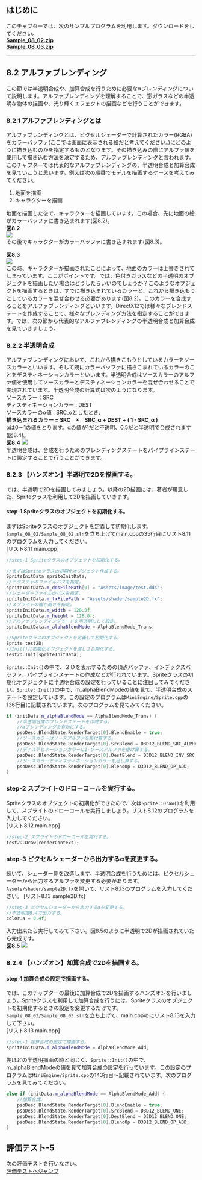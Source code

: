 ## はじめに
このチャプターでは、次のサンプルプログラムを利用します。ダウンロードをしてください。</br>
**[Sample_08_02.zip](https://drive.google.com/file/d/1lXikdQ36n8QlQGa8oOzAmHLc2SVqIrUU/view?usp=sharing)**</br>
**[Sample_08_03.zip](https://drive.google.com/file/d/1H5kgeyiZHu8BxyMWdCV145YBnKttO_kn/view?usp=sharing)**</br>

---
## 8.2 アルファブレンディング
この節では半透明合成や、加算合成を行うために必要なαブレンディングについて説明します。アルファブレンディングを理解することで、窓ガラスなどの半透明な物体の描画や、光り輝くエフェクトの描画などを行うことができます。
### 8.2.1 アルファブレンディングとは
アルファブレンディングとは、ピクセルシェーダーで計算されたカラー(RGBA)をカラーバッファ(ここでは画面に表示される絵だと考えてください。)にどのように描き込むのかを指定するものとなります。その描き込みの際にアルファ値を使用して描き込む方法を決定するため、アルファブレンディングと言われます。このチャプターでは代表的なアルファブレンディングの、半透明合成と加算合成を見ていこうと思います。例えば次の順番でモデルを描画するケースを考えてみてください。</br>

1. 地面を描画
2. キャラクターを描画

地面を描画した後で、キャラクターを描画しています。この場合、先に地面の絵がカラーバッファに書き込まれます(図8.2)。</br>
**図8.2**</br>
<img src="fig/8.2.png" ></img></br>
その後でキャラクターがカラーバッファに書き込まれます(図8.3)。</br>

**図8.3**</br>
<img src="fig/8.3.png" ></img></br>
この時、キャラクターが描画されたことによって、地面のカラーは上書きされてしまっています。ここがポイントです。では、色付きガラスなどの半透明のオブジェクトを描画したい場合はどうしたらいいのでしょうか？このようなオブジェクトを描画するときは、すでに描き込まれているカラーと、これから描き込もうとしているカラーを混ぜ合わせる必要があります(図8.2)。このカラーを合成することをアルファブレンディングといいます。DirectX12では様々なブレンドステートを作成することで、様々なブレンディング方法を指定することができます。では、次の節から代表的なアルファブレンディングの半透明合成と加算合成を見ていきましょう。

### 8.2.2 半透明合成
アルファブレンディングにおいて、これから描きこもうとしているカラーをソースカラーといいます。そして既にカラーバッファに描きこまれているカラーのことをデスティネーションカラーといいます。半透明合成はソースカラーのアルファ値を使用してソースカラーとデスティネーションカラーを混ぜ合わせることで実現されています。半透明合成の計算式は次のようになります。</br>
ソースカラー：SRC</br>
ディスティネーションカラー : DEST</br>
ソースカラーのα値 : SRC_αとしたとき、</br>
**描き込まれるカラー = SRC　×　SRC_α + DEST + ( 1 - SRC_α )**</br>
αは0～1の値をとります。αの値が1だと不透明、0.5だと半透明で合成されます(図8.4)。</br>
**図8.4**
<img src="fig/8.4.jpg" ></img></br>
半透明合成は、合成を行うためのブレンディングステートをパイプラインステートに設定することで行うことができます。

### 8.2.3 【ハンズオン】半透明で2Dを描画する。
では、半透明で2Dを描画してみましょう。以降の2D描画には、著者が用意した、Spriteクラスを利用して2Dを描画していきます。

#### step-1 Spriteクラスのオブジェクトを初期化する。
まずはSpriteクラスのオブジェクトを定義して初期化します。`Sample_08_02/Sample_08_02.sln`を立ち上げてmain.cppの35行目にリスト8.11のプログラムを入力してください。</br>
[リスト8.11 main.cpp]
```cpp
//step-1 Spriteクラスのオブジェクトを初期化する。

//まずはSpriteクラスの初期化オブジェクト作成する。
SpriteInitData spriteInitData;
//テクスチャのファイルパスを指定。
spriteInitData.m_ddsFilePath[0] = "Assets/image/test.dds";
//シェーダーファイルのパスを指定。
spriteInitData.m_fxFilePath = "Assets/shader/sample2D.fx";
//スプライトの幅と高さを指定。
spriteInitData.m_width = 128.0f;
spriteInitData.m_height = 128.0f;
//アルファブレンディングモードを半透明にして設定。
spriteInitData.m_alphaBlendMode = AlphaBlendMode_Trans;

//Spriteクラスのオブジェクトを定義して初期化する。
Sprite test2D;
//Init()に初期化オブジェクトを渡し２Ｄ期化する。
test2D.Init(spriteInitData);
```
`Sprite::Init()`の中で、２Ｄを表示するための頂点バッファ、インデックスバッファ、パイプラインステートの作成などが行われています。Spriteクラスの初期化オブジェクトに半透明合成の設定を行っていることに注目してみてください。`Sprite::Init()`の中で、m_alphaBlendModeの値を見て、半透明合成のステートを設定しています。この設定のプログラムは`MiniEngine/Sprite.cpp`の136行目に記載されています。次のプログラムを見てみてください。

```cpp
if (initData.m_alphaBlendMode == AlphaBlendMode_Trans) {
	//半透明合成のブレンドステートを作成する。
	//αブレンディングを有効にする。
	psoDesc.BlendState.RenderTarget[0].BlendEnable = true;
	//ソースカラーはソースアルファを掛け算する。
	psoDesc.BlendState.RenderTarget[0].SrcBlend = D3D12_BLEND_SRC_ALPHA;
	//ディステヒネーションカラーに1-ソースアルファを掛け算する。
	psoDesc.BlendState.RenderTarget[0].DestBlend = D3D12_BLEND_INV_SRC_ALPHA;
	//ソースカラーとディスティネーションカラーを足し算する。
	psoDesc.BlendState.RenderTarget[0].BlendOp = D3D12_BLEND_OP_ADD;
}
```
### step-2 スプライトのドローコールを実行する。
Spriteクラスのオブジェクトの初期化ができたので、次は`Sprite::Draw()`を利用して、スプライトのドローコールを実行しましょう。リスト8.12のプログラムを入力してください。</br>
[リスト8.12 main.cpp]
```cpp
//step-2 スプライトのドローコールを実行する。
test2D.Draw(renderContext);
```

### step-3 ピクセルシェーダーから出力するαを変更する。
続いて、シェーダー側を改造します。半透明合成を行うためには、ピクセルシェーダーから出力するアルファを変更する必要があります。`Assets/shader/sample2D.fx`を開いて、リスト8.13のプログラムを入力してください。
[リスト8.13 sample2D.fx]
```cpp
//step-3 ピクセルシェーダーから出力するαを変更する。
//不透明度0.4で出力する。
color.a = 0.4f;
```
入力出来たら実行してみて下さい。図8.5のように半透明で2Dが描画されていたら完成です。</br>
**図8.5**
<img src="fig/8.5.png" ></img></br>


### 8.2.4 【ハンズオン】加算合成で2Dを描画する。
#### step-1 加算合成の設定で描画する。
では、このチャプターの最後に加算合成で2Dを描画するハンズオンを行いましょう。Spriteクラスを利用して加算合成を行うには、Spriteクラスのオブジェクトを初期化するときの設定を変更するだけです。`Sample_08_03/Sample_08_03.sln`を立ち上げて、main.cppのにリスト8.13を入力して下さい。</br>
[リスト8.13 main.cpp]
```cpp
//step-1 加算合成の設定で描画する。
spriteInitData.m_alphaBlendMode = AlphaBlendMode_Add;
```
先ほどの半透明描画の時と同じく、`Sprite::Init()`の中で、m_alphaBlendModeの値を見て加算合成の設定を行っています。この設定のプログラムは`MiniEngine/Sprite.cpp`の143行目～記載されています。次のプログラムを見てみてください。
```cpp
else if (initData.m_alphaBlendMode == AlphaBlendMode_Add) {
	//加算合成。
	psoDesc.BlendState.RenderTarget[0].BlendEnable = true;
	psoDesc.BlendState.RenderTarget[0].SrcBlend = D3D12_BLEND_ONE;
	psoDesc.BlendState.RenderTarget[0].DestBlend = D3D12_BLEND_ONE;
	psoDesc.BlendState.RenderTarget[0].BlendOp = D3D12_BLEND_OP_ADD;
}
```
## 評価テスト-5
次の評価テストを行いなさい。</br>
[評価テストへジャンプ](https://docs.google.com/forms/d/e/1FAIpQLSeSCZ8aEoX51Ft3dvpYWQUh9N1iL6MM-wR6YHBk_vDrFTshsw/viewform?usp=sf_link)